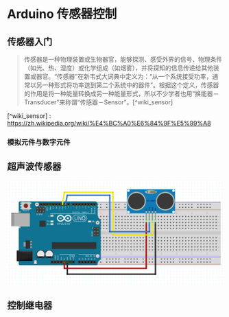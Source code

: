 Arduino 传感器控制
===

传感器入门
---

> 传感器是一种物理装置或生物器官，能够探测、感受外界的信号、物理条件（如光、热、湿度）或化学组成（如烟雾），并将探知的信息传递给其他装置或器官。“传感器”在新韦式大词典中定义为：“从一个系统接受功率，通常以另一种形式将功率送到第二个系统中的器件”。根据这个定义，传感器的作用是将一种能量转换成另一种能量形式，所以不少学者也用“换能器－Transducer”来称谓“传感器－Sensor”。[^wiki_sensor]

[^wiki_sensor] : https://zh.wikipedia.org/wiki/%E4%BC%A0%E6%84%9F%E5%99%A8

### 模拟元件与数字元件


超声波传感器
---


![Arduion 超声波传感器连线图](./images/arduino/arduino-hs-sr04.png)


控制继电器
---


